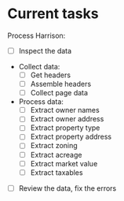 # Current tasks

Process Harrison:
- [ ] Inspect the data
- Collect data:
    - [ ] Get headers
    - [ ] Assemble headers
    - [ ] Collect page data
- Process data:
    - [ ] Extract owner names
    - [ ] Extract owner address
    - [ ] Extract property type
    - [ ] Extract property address
    - [ ] Extract zoning
    - [ ] Extract acreage
    - [ ] Extract market value
    - [ ] Extract taxables
- [ ] Review the data, fix the errors
